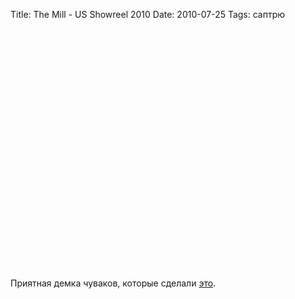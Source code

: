 Title: The Mill - US Showreel 2010
Date: 2010-07-25
Tags: саптрю

<div class="text"><p><object width="640" height="385"><param name="movie" value="http://www.youtube.com/v/JOlrTbw9MHo&amp;hl=en_US&amp;fs=1"></param><param name="allowFullScreen" value="true"></param><param name="allowscriptaccess" value="always"></param><embed src="http://www.youtube.com/v/JOlrTbw9MHo&amp;hl=en_US&amp;fs=1" type="application/x-shockwave-flash" allowscriptaccess="always" allowfullscreen="true" width="640" height="385"></embed></object></p>
<p>Приятная демка чуваков, которые сделали <a href="http://spleaner.appspot.com/note/ok-go-this-too-shall-pass">это</a>.</p></div>